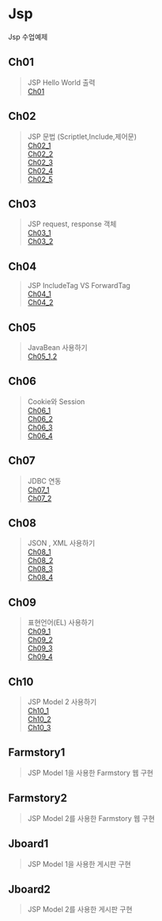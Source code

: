 # Jsp
Jsp 수업예제


## Ch01
> JSP Hello World 출력 <br>
> [Ch01](http://15.164.230.250:8080/Ch01/hello.jsp)
## Ch02
> JSP 문법 (Scriptlet,Include,제어문) <br>
> [Ch02_1](http://15.164.230.250:8080/Ch02/2_1_Scriptlet.jsp) <br>
> [Ch02_2](http://http://15.164.230.250:8080/Ch02/2_2_Condition.jsp) <br>
> [Ch02_3](http://15.164.230.250:8080/Ch02/2_3_Loop.jsp) <br>
> [Ch02_4](http://15.164.230.250:8080/Ch02/2_4_Class.jsp) <br>
> [Ch02_5](http://15.164.230.250:8080/Ch02/2_5_Include.jsp) <br>
## Ch03
> JSP request, response 객체  <br>
> [Ch03_1](http://15.164.230.250:8080/Ch03/3_1_Request.jsp) <br>
> [Ch03_2](http://15.164.230.250:8080/Ch03/3_2_Response.jsp) <br>
## Ch04
> JSP IncludeTag VS ForwardTag <br>
> [Ch04_1](http://15.164.230.250:8080/Ch04/4_1_IncludeTag.jsp) <br>
> [Ch04_2](http://15.164.230.250:8080/Ch04/4_2_ForwardTag.jsp) 
## Ch05
> JavaBean 사용하기 <br>
> [Ch05_1,2](http://15.164.230.250:8080/Ch05/5_1_JavaBean.jsp) <br>
## Ch06
> Cookie와 Session <br>
> [Ch06_1](http://15.164.230.250:8080/Ch06/6_1_Cookie.jsp) <br>
> [Ch06_2](http://15.164.230.250:8080/Ch06/6_2_CookieReceive.jsp) <br>
> [Ch06_3](http://15.164.230.250:8080/Ch06/6_3_Session.jsp) <br>
> [Ch06_4](http://15.164.230.250:8080/Ch06/6_4_SessionConfirm.jsp) <br>
## Ch07
> JDBC 연동 <br>
> [Ch07_1](http://15.164.230.250:8080/Ch07/7_1_JDBC_Insert.jsp) <br>
> [Ch07_2](http://15.164.230.250:8080/Ch07/7_2_JDBC_Select.jsp) 
## Ch08
> JSON , XML 사용하기 <br>
> [Ch08_1](http://15.164.230.250:8080/Ch08/8_1_JsonData.jsp) <br>
> [Ch08_2](http://15.164.230.250:8080/Ch08/8_2_JsonData.jsp) <br>
> [Ch08_3](http://15.164.230.250:8080/Ch08/8_3_XmlData.jsp) <br>
> [Ch08_4](http://15.164.230.250:8080/Ch08/8_4_XmlData.jsp) 
## Ch09
> 표현언어(EL) 사용하기 <br>
> [Ch09_1](http://15.164.230.250:8080/Ch09/9_1_EL1.jsp) <br>
> [Ch09_2](http://15.164.230.250:8080/Ch09/9_2_EL2.jsp) <br>
> [Ch09_3](http://15.164.230.250:8080/Ch09/9_3_EL_Operator.jsp) <br>
> [Ch09_4](http://15.164.230.250:8080/Ch09/9_4_JSTL.jsp)
## Ch10
> JSP Model 2 사용하기 <br>
> [Ch10_1](http://15.164.230.250:8080/Ch10/greeting.jsp) <br>
> [Ch10_2](http://15.164.230.250:8080/Ch10/hello.jsp) <br>
> [Ch10_3](http://15.164.230.2509:8080/Ch10/welcome.jsp) 
## Farmstory1
> JSP Model 1을 사용한 Farmstory 웹 구현
## Farmstory2
> JSP Model 2를 사용한 Farmstory 웹 구현
## Jboard1
> JSP Model 1을 사용한 게시판 구현
## Jboard2
> JSP Model 2를 사용한 게시판 구현
